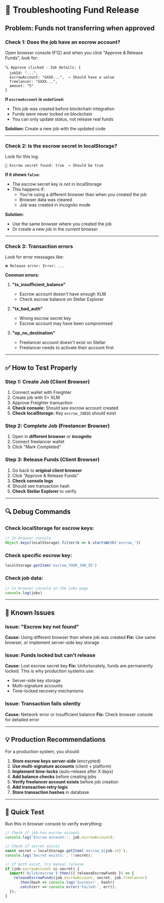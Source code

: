 # 🔧 Troubleshooting Fund Release

## Problem: Funds not transferring when approved

### Check 1: Does the job have an escrow account?

Open browser console (F12) and when you click "Approve & Release Funds", look for:
```
🔍 Approve clicked - Job details: {
  jobId: "...",
  escrowAccount: "GXXX...",  ← Should have a value
  freelancer: "GXXX...",
  amount: "5"
}
```

**If `escrowAccount` is `undefined`:**
- This job was created before blockchain integration
- Funds were never locked on blockchain
- You can only update status, not release real funds

**Solution:** Create a new job with the updated code

---

### Check 2: Is the escrow secret in localStorage?

Look for this log:
```
🔑 Escrow secret found: true  ← Should be true
```

**If it shows `false`:**
- The escrow secret key is not in localStorage
- This happens if:
  - You're using a different browser than when you created the job
  - Browser data was cleared
  - Job was created in incognito mode

**Solution:** 
- Use the same browser where you created the job
- Or create a new job in the current browser

---

### Check 3: Transaction errors

Look for error messages like:
```
❌ Release error: Error: ...
```

**Common errors:**

1. **"tx_insufficient_balance"**
   - Escrow account doesn't have enough XLM
   - Check escrow balance on Stellar Explorer

2. **"tx_bad_auth"**
   - Wrong escrow secret key
   - Escrow account may have been compromised

3. **"op_no_destination"**
   - Freelancer account doesn't exist on Stellar
   - Freelancer needs to activate their account first

---

## ✅ How to Test Properly

### Step 1: Create Job (Client Browser)
1. Connect wallet with Freighter
2. Create job with 5+ XLM
3. Approve Freighter transaction
4. **Check console:** Should see escrow account created
5. **Check localStorage:** Key `escrow_JOBID` should exist

### Step 2: Complete Job (Freelancer Browser)
1. Open in **different browser** or **incognito**
2. Connect freelancer wallet
3. Click "Mark Completed"

### Step 3: Release Funds (Client Browser)
1. Go back to **original client browser**
2. Click "Approve & Release Funds"
3. **Check console logs**
4. Should see transaction hash
5. **Check Stellar Explorer** to verify

---

## 🔍 Debug Commands

### Check localStorage for escrow keys:
```javascript
// In browser console
Object.keys(localStorage).filter(k => k.startsWith('escrow_'))
```

### Check specific escrow key:
```javascript
localStorage.getItem('escrow_YOUR_JOB_ID')
```

### Check job data:
```javascript
// In browser console on the jobs page
console.log(jobs)
```

---

## 🚨 Known Issues

### Issue: "Escrow key not found"
**Cause:** Using different browser than where job was created
**Fix:** Use same browser, or implement server-side key storage

### Issue: Funds locked but can't release
**Cause:** Lost escrow secret key
**Fix:** Unfortunately, funds are permanently locked. This is why production systems use:
- Server-side key storage
- Multi-signature accounts
- Time-locked recovery mechanisms

### Issue: Transaction fails silently
**Cause:** Network error or insufficient balance
**Fix:** Check browser console for detailed error

---

## 💡 Production Recommendations

For a production system, you should:

1. **Store escrow keys server-side** (encrypted)
2. **Use multi-signature accounts** (client + platform)
3. **Implement time-locks** (auto-release after X days)
4. **Add balance checks** before creating jobs
5. **Verify freelancer account exists** before job creation
6. **Add transaction retry logic**
7. **Store transaction hashes** in database

---

## 🧪 Quick Test

Run this in browser console to verify everything:

```javascript
// Check if job has escrow account
console.log('Escrow account:', job.escrowAccount);

// Check if secret exists
const secret = localStorage.getItem(`escrow_${job.id}`);
console.log('Secret exists:', !!secret);

// If both exist, try manual release
if (job.escrowAccount && secret) {
  import('@/lib/escrow').then(({ releaseEscrowFunds }) => {
    releaseEscrowFunds(job.escrowAccount, secret, job.freelancer)
      .then(hash => console.log('Success!', hash))
      .catch(err => console.error('Failed:', err));
  });
}
```
